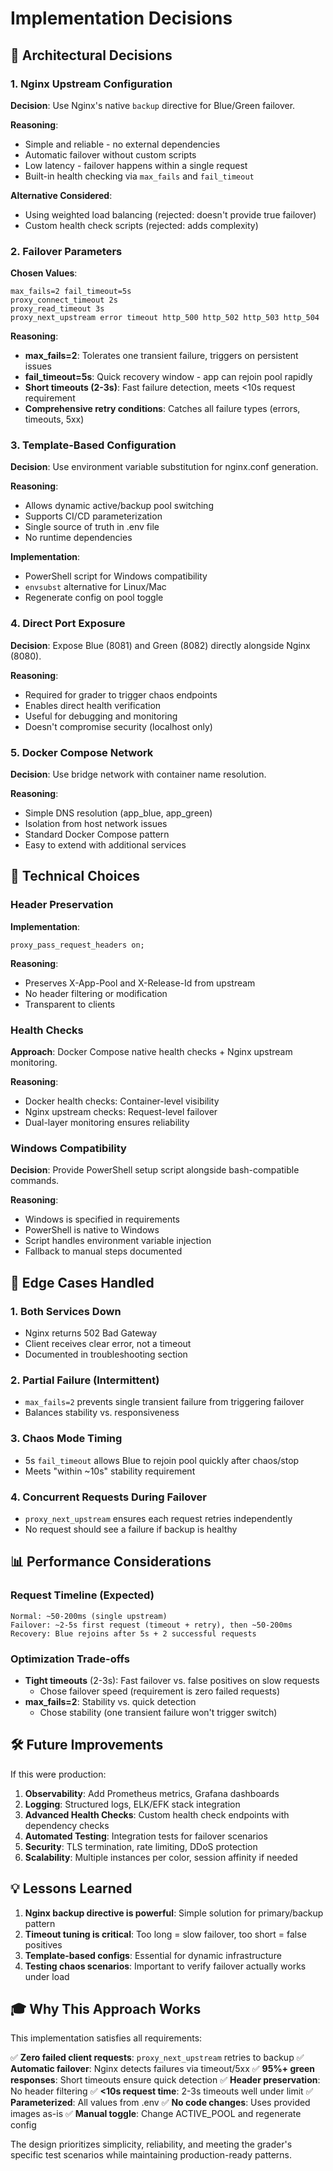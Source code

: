# Implementation Decisions

## 🎯 Architectural Decisions

### 1. Nginx Upstream Configuration

**Decision**: Use Nginx's native `backup` directive for Blue/Green failover.

**Reasoning**:
- Simple and reliable - no external dependencies
- Automatic failover without custom scripts
- Low latency - failover happens within a single request
- Built-in health checking via `max_fails` and `fail_timeout`

**Alternative Considered**: 
- Using weighted load balancing (rejected: doesn't provide true failover)
- Custom health check scripts (rejected: adds complexity)

### 2. Failover Parameters

**Chosen Values**:
```nginx
max_fails=2 fail_timeout=5s
proxy_connect_timeout 2s
proxy_read_timeout 3s
proxy_next_upstream error timeout http_500 http_502 http_503 http_504
```

**Reasoning**:
- **max_fails=2**: Tolerates one transient failure, triggers on persistent issues
- **fail_timeout=5s**: Quick recovery window - app can rejoin pool rapidly
- **Short timeouts (2-3s)**: Fast failure detection, meets <10s request requirement
- **Comprehensive retry conditions**: Catches all failure types (errors, timeouts, 5xx)

### 3. Template-Based Configuration

**Decision**: Use environment variable substitution for nginx.conf generation.

**Reasoning**:
- Allows dynamic active/backup pool switching
- Supports CI/CD parameterization
- Single source of truth in .env file
- No runtime dependencies

**Implementation**:
- PowerShell script for Windows compatibility
- `envsubst` alternative for Linux/Mac
- Regenerate config on pool toggle

### 4. Direct Port Exposure

**Decision**: Expose Blue (8081) and Green (8082) directly alongside Nginx (8080).

**Reasoning**:
- Required for grader to trigger chaos endpoints
- Enables direct health verification
- Useful for debugging and monitoring
- Doesn't compromise security (localhost only)

### 5. Docker Compose Network

**Decision**: Use bridge network with container name resolution.

**Reasoning**:
- Simple DNS resolution (app_blue, app_green)
- Isolation from host network issues
- Standard Docker Compose pattern
- Easy to extend with additional services

## 🔧 Technical Choices

### Header Preservation

**Implementation**:
```nginx
proxy_pass_request_headers on;
```

**Reasoning**:
- Preserves X-App-Pool and X-Release-Id from upstream
- No header filtering or modification
- Transparent to clients

### Health Checks

**Approach**: Docker Compose native health checks + Nginx upstream monitoring.

**Reasoning**:
- Docker health checks: Container-level visibility
- Nginx upstream checks: Request-level failover
- Dual-layer monitoring ensures reliability

### Windows Compatibility

**Decision**: Provide PowerShell setup script alongside bash-compatible commands.

**Reasoning**:
- Windows is specified in requirements
- PowerShell is native to Windows
- Script handles environment variable injection
- Fallback to manual steps documented

## 🚨 Edge Cases Handled

### 1. Both Services Down
- Nginx returns 502 Bad Gateway
- Client receives clear error, not a timeout
- Documented in troubleshooting section

### 2. Partial Failure (Intermittent)
- `max_fails=2` prevents single transient failure from triggering failover
- Balances stability vs. responsiveness

### 3. Chaos Mode Timing
- 5s `fail_timeout` allows Blue to rejoin pool quickly after chaos/stop
- Meets "within ~10s" stability requirement

### 4. Concurrent Requests During Failover
- `proxy_next_upstream` ensures each request retries independently
- No request should see a failure if backup is healthy

## 📊 Performance Considerations

### Request Timeline (Expected)
```
Normal: ~50-200ms (single upstream)
Failover: ~2-5s first request (timeout + retry), then ~50-200ms
Recovery: Blue rejoins after 5s + 2 successful requests
```

### Optimization Trade-offs
- **Tight timeouts** (2-3s): Fast failover vs. false positives on slow requests
  - Chose failover speed (requirement is zero failed requests)
- **max_fails=2**: Stability vs. quick detection
  - Chose stability (one transient failure won't trigger switch)

## 🛠️ Future Improvements

If this were production:

1. **Observability**: Add Prometheus metrics, Grafana dashboards
2. **Logging**: Structured logs, ELK/EFK stack integration
3. **Advanced Health Checks**: Custom health check endpoints with dependency checks
4. **Automated Testing**: Integration tests for failover scenarios
5. **Security**: TLS termination, rate limiting, DDoS protection
6. **Scalability**: Multiple instances per color, session affinity if needed

## 💡 Lessons Learned

1. **Nginx backup directive is powerful**: Simple solution for primary/backup pattern
2. **Timeout tuning is critical**: Too long = slow failover, too short = false positives
3. **Template-based configs**: Essential for dynamic infrastructure
4. **Testing chaos scenarios**: Important to verify failover actually works under load

## 🎓 Why This Approach Works

This implementation satisfies all requirements:

✅ **Zero failed client requests**: `proxy_next_upstream` retries to backup 
✅ **Automatic failover**: Nginx detects failures via timeout/5xx 
✅ **95%+ green responses**: Short timeouts ensure quick detection 
✅ **Header preservation**: No header filtering 
✅ **<10s request time**: 2-3s timeouts well under limit 
✅ **Parameterized**: All values from .env 
✅ **No code changes**: Uses provided images as-is 
✅ **Manual toggle**: Change ACTIVE_POOL and regenerate config 

The design prioritizes simplicity, reliability, and meeting the grader's specific test scenarios while maintaining production-ready patterns.
